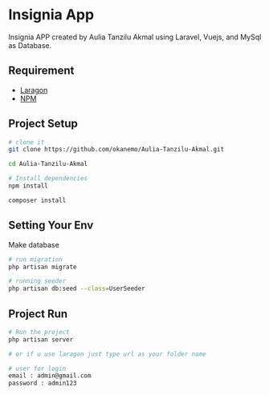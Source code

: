 # Insignia App
Insignia APP created by Aulia Tanzilu Akmal using Laravel, Vuejs, and MySql as Database. 

## Requirement
- [Laragon](https://laragon.org/)
- [NPM](https://www.npmjs.com/get-npm)

## Project Setup
```sh
# clone it
git clone https://github.com/okanemo/Aulia-Tanzilu-Akmal.git

cd Aulia-Tanzilu-Akmal

# Install dependencies
npm install

composer install

```

## Setting Your Env

Make database

```sh
# run migration
php artisan migrate

# running seeder
php artisan db:seed --class=UserSeeder


```

## Project Run
```sh
# Run the project
php artisan server 

# or if u use laragon just type url as your folder name

# user for login
email : admin@gmail.com 
password : admin123

```


